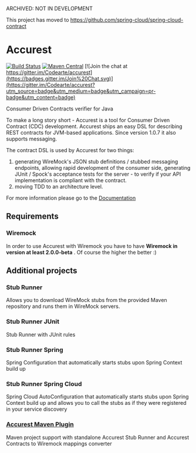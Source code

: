 ARCHIVED: NOT IN DEVELOPMENT

This project has moved to https://github.com/spring-cloud/spring-cloud-contract

Accurest
========

[![Build Status](https://travis-ci.org/Codearte/accurest.svg?branch=master)](https://travis-ci.org/Codearte/accurest) [![Maven Central](https://maven-badges.herokuapp.com/maven-central/io.codearte.accurest/accurest-gradle-plugin/badge.svg)](https://maven-badges.herokuapp.com/maven-central/io.codearte.accurest/accurest-gradle-plugin)
[![Join the chat at https://gitter.im/Codearte/accurest](https://badges.gitter.im/Join%20Chat.svg)](https://gitter.im/Codearte/accurest?utm_source=badge&utm_medium=badge&utm_campaign=pr-badge&utm_content=badge)

Consumer Driven Contracts verifier for Java

To make a long story short - Accurest is a tool for Consumer Driven Contract (CDC) development. Accurest ships an easy DSL for describing REST contracts for JVM-based applications.
 Since version 1.0.7 it also supports messaging.
 
The contract DSL is used by Accurest for two things:

1. generating WireMock's JSON stub definitions / stubbed messaging endpoints, allowing rapid development of the consumer side,
generating JUnit / Spock's acceptance tests for the server - to verify if your API implementation is compliant with the contract.
2. moving TDD to an architecture level.

For more information please go to the [Documentation](http://codearte.github.io/accurest/)

## Requirements

### Wiremock

In order to use Accurest with Wiremock you have to have __Wiremock in version at least 2.0.0-beta__ . Of course the higher the better :)

## Additional projects

### Stub Runner

Allows you to download WireMock stubs from the provided Maven repository and runs them in WireMock servers.

### Stub Runner JUnit

Stub Runner with JUnit rules

### Stub Runner Spring

Spring Configuration that automatically starts stubs upon Spring Context build up

### Stub Runner Spring Cloud

Spring Cloud AutoConfiguration that automatically starts stubs upon Spring Context build up and allows you to call the stubs
as if they were registered in your service discovery

### [Accurest Maven Plugin](https://github.com/Codearte/accurest-maven-plugin)

Maven project support with standalone Accurest Stub Runner and Accurest Contracts to Wiremock mappings converter
